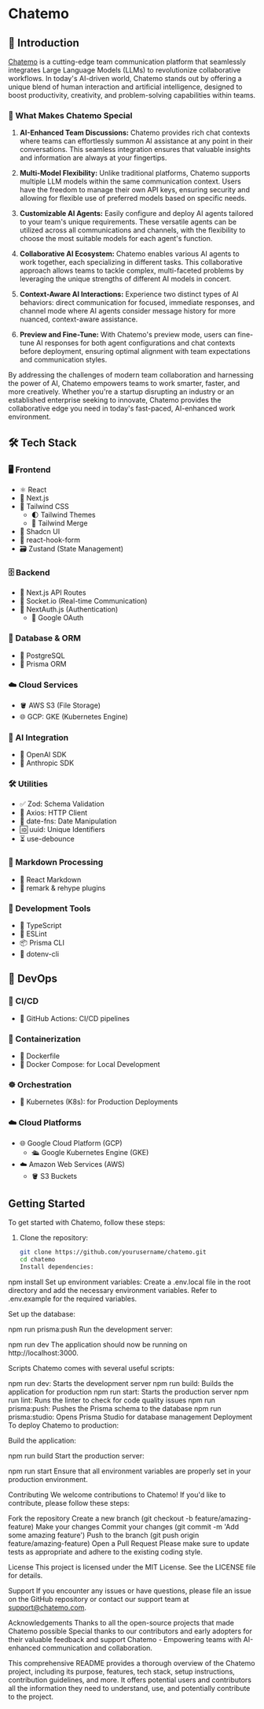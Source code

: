 # Chatemo

## 🚀 Introduction

[Chatemo](http://www.chatemo.chat/) is a cutting-edge team communication platform that seamlessly integrates Large Language Models (LLMs) to revolutionize collaborative workflows. In today's AI-driven world, Chatemo stands out by offering a unique blend of human interaction and artificial intelligence, designed to boost productivity, creativity, and problem-solving capabilities within teams.

### 🌟 What Makes Chatemo Special

1. **AI-Enhanced Team Discussions:**
   Chatemo provides rich chat contexts where teams can effortlessly summon AI assistance at any point in their conversations. This seamless integration ensures that valuable insights and information are always at your fingertips.

2. **Multi-Model Flexibility:**
   Unlike traditional platforms, Chatemo supports multiple LLM models within the same communication context. Users have the freedom to manage their own API keys, ensuring security and allowing for flexible use of preferred models based on specific needs.

3. **Customizable AI Agents:**
   Easily configure and deploy AI agents tailored to your team's unique requirements. These versatile agents can be utilized across all communications and channels, with the flexibility to choose the most suitable models for each agent's function.

4. **Collaborative AI Ecosystem:**
   Chatemo enables various AI agents to work together, each specializing in different tasks. This collaborative approach allows teams to tackle complex, multi-faceted problems by leveraging the unique strengths of different AI models in concert.

5. **Context-Aware AI Interactions:**
   Experience two distinct types of AI behaviors: direct communication for focused, immediate responses, and channel mode where AI agents consider message history for more nuanced, context-aware assistance.

6. **Preview and Fine-Tune:**
   With Chatemo's preview mode, users can fine-tune AI responses for both agent configurations and chat contexts before deployment, ensuring optimal alignment with team expectations and communication styles.

By addressing the challenges of modern team collaboration and harnessing the power of AI, Chatemo empowers teams to work smarter, faster, and more creatively. Whether you're a startup disrupting an industry or an established enterprise seeking to innovate, Chatemo provides the collaborative edge you need in today's fast-paced, AI-enhanced work environment.

## 🛠️ Tech Stack

### 🖥️ Frontend

- ⚛️ React
- 🔼 Next.js
- 🎨 Tailwind CSS
  - 🌓 Tailwind Themes
  - 🔀 Tailwind Merge
- 🧱 Shadcn UI
- 📝 react-hook-form
- 🗃️ Zustand (State Management)

### 🗄️ Backend

- 🔼 Next.js API Routes
- 🔌 Socket.io (Real-time Communication)
- 🔐 NextAuth.js (Authentication)
  - 🔑 Google OAuth

### 💾 Database & ORM

- 🐘 PostgreSQL
- 🔗 Prisma ORM

### ☁️ Cloud Services

- 🪣 AWS S3 (File Storage)
- 🌐 GCP: GKE (Kubernetes Engine)

### 🤖 AI Integration

- 🧠 OpenAI SDK
- 🤯 Anthropic SDK

### 🛠️ Utilities

- ✅ Zod: Schema Validation
- 🔄 Axios: HTTP Client
- 📅 date-fns: Date Manipulation
- 🆔 uuid: Unique Identifiers
- ⏳ use-debounce

### 📝 Markdown Processing

- 📘 React Markdown
- 🔧 remark & rehype plugins

### 🧰 Development Tools

- 📘 TypeScript
- 🧹 ESLint
- 📦 Prisma CLI
- 🔐 dotenv-cli

## 🚀 DevOps

### 🔄 CI/CD

- 🐙 GitHub Actions: CI/CD pipelines

### 🐳 Containerization

- 📄 Dockerfile
- 🐙 Docker Compose: for Local Development

### ☸️ Orchestration

- 🚢 Kubernetes (K8s): for Production Deployments

### ☁️ Cloud Platforms

- 🌐 Google Cloud Platform (GCP)
  - 🛳️ Google Kubernetes Engine (GKE)
- ☁️ Amazon Web Services (AWS)
  - 🪣 S3 Buckets

## Getting Started

To get started with Chatemo, follow these steps:

1. Clone the repository:
   ```bash
   git clone https://github.com/yourusername/chatemo.git
   cd chatemo
   Install dependencies:
   ```

npm install
Set up environment variables:
Create a .env.local file in the root directory and add the necessary environment variables. Refer to .env.example for the required variables.

Set up the database:

npm run prisma:push
Run the development server:

npm run dev
The application should now be running on http://localhost:3000.

Scripts
Chatemo comes with several useful scripts:

npm run dev: Starts the development server
npm run build: Builds the application for production
npm run start: Starts the production server
npm run lint: Runs the linter to check for code quality issues
npm run prisma:push: Pushes the Prisma schema to the database
npm run prisma:studio: Opens Prisma Studio for database management
Deployment
To deploy Chatemo to production:

Build the application:

npm run build
Start the production server:

npm run start
Ensure that all environment variables are properly set in your production environment.

Contributing
We welcome contributions to Chatemo! If you'd like to contribute, please follow these steps:

Fork the repository
Create a new branch (git checkout -b feature/amazing-feature)
Make your changes
Commit your changes (git commit -m 'Add some amazing feature')
Push to the branch (git push origin feature/amazing-feature)
Open a Pull Request
Please make sure to update tests as appropriate and adhere to the existing coding style.

License
This project is licensed under the MIT License. See the LICENSE file for details.

Support
If you encounter any issues or have questions, please file an issue on the GitHub repository or contact our support team at support@chatemo.com.

Acknowledgements
Thanks to all the open-source projects that made Chatemo possible
Special thanks to our contributors and early adopters for their valuable feedback and support
Chatemo - Empowering teams with AI-enhanced communication and collaboration.

This comprehensive README provides a thorough overview of the Chatemo project, including its purpose, features, tech stack, setup instructions, contribution guidelines, and more. It offers potential users and contributors all the information they need to understand, use, and potentially contribute to the project.
